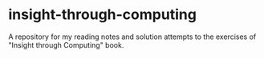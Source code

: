 # insight-through-computing
A repository for my reading notes and solution attempts to the exercises of "Insight through Computing" book.
